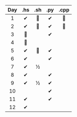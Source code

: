 | Day | .hs | .sh | .py | .cpp |
| :-: | :-: | :-: | :-: | :--: |
|  1  |  ✔ |  🌟  |  ✔  |  🌟  |
|  2  |  ✔ |  🌟  |  ✔  |  🌟  |  
|  3  |  🌟 |      | ✔  |      |  
|  4  |  🤢 |      |     |      |  
|  5  |  ✔ |  🌟  |  ✔  |      |
|  6  |  ✔ |     |  ✔  |      |
|  7  |  ✔ |  ½   |     |      |  
|  8  |  ✔ |      |  ✔  |      |  
|  9  |  ✔ |  ½   |  ✔  |      |  
| 10  |    |      |  ✔  |      |  
| 11  |  ✔ |      |  ✔  |      |  
| 12  |  ✔ |      |     |      |  
